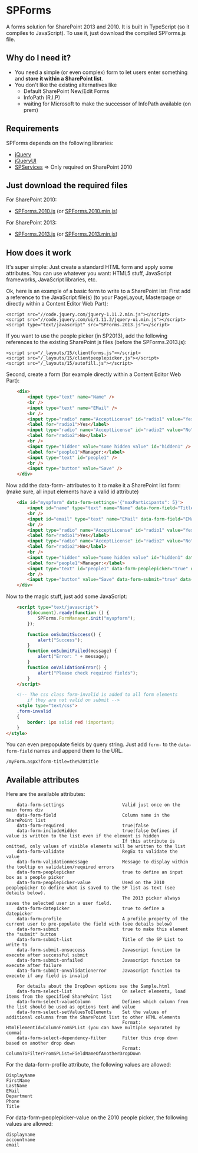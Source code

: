 SPForms
=======

A forms solution for SharePoint 2013 and 2010.
It is built in TypeScript (so it compiles to JavaScript). To use it, just download the compiled SPForms.js file.

Why do I need it?
-----------------
- You need a simple (or even complex) form to let users enter something and **store it within a SharePoint list**.
- You don't like the existing alternatives like
    - Default SharePoint New/Edit Forms
    - InfoPath (R.I.P)
    - waiting for Microsoft to make the successor of InfoPath available (on prem)

Requirements
------------
SPForms depends on the following libraries:

- [jQuery](http://jquery.com)
- [jQueryUI](http://jqueryui.com)
- [SPServices](http://spservices.codeplex.com) => Only required on SharePoint 2010

Just download the required files
----------------------------
For SharePoint 2010:

- [SPForms.2010.js](https://raw.githubusercontent.com/mwiedemeyer/SPForms/master/SPForms/SPForms.2010.js) (or [SPForms.2010.min.js](https://raw.githubusercontent.com/mwiedemeyer/SPForms/master/SPForms/SPForms.2010.min.js))

For SharePoint 2013:

- [SPForms.2013.js](https://raw.githubusercontent.com/mwiedemeyer/SPForms/master/SPForms/SPForms.2013.js) (or [SPForms.2013.min.js](https://raw.githubusercontent.com/mwiedemeyer/SPForms/master/SPForms/SPForms.2013.min.js))


How does it work
----------------
It's super simple: Just create a standard HTML form and apply some attributes.
You can use whatever you want: HTML5 stuff, JavaScript frameworks, JavaScript libraries, etc.

Ok, here is an example of a basic form to write to a SharePoint list:
First add a reference to the JavaScript file(s) (to your PageLayout, Masterpage or directly within a Content Editor Web Part):

    <script src="//code.jquery.com/jquery-1.11.2.min.js"></script>
    <script src="//code.jquery.com/ui/1.11.3/jquery-ui.min.js"></script>    
    <script type="text/javascript" src="SPForms.2013.js"></script>

If you want to use the people picker (in SP2013), add the following references to the existing SharePoint js files (before the SPForms.2013.js):

    <script src="/_layouts/15/clientforms.js"></script>
    <script src="/_layouts/15/clientpeoplepicker.js"></script>
    <script src="/_layouts/15/autofill.js"></script>

Second, create a form (for example directly within a Content Editor Web Part):

```HTML
    <div>
        <input type="text" name="Name" />
        <br />
        <input type="text" name="EMail" />
        <br />
        <input type="radio" name="AcceptLicense" id="radio1" value="Yes" />
        <label for="radio1">Yes</label>
        <input type="radio" name="AcceptLicense" id="radio2" value="No" />
        <label for="radio2">No</label>
        <br />
        <input type="hidden" value="some hidden value" id="hidden1" />
        <label for="people1">Manager:</label>
        <input type="text" id="people1" />
        <br />
        <input type="button" value="Save" />
    </div>
```

Now add the data-form- attributes to it to make it a SharePoint list form:
(make sure, all input elements have a valid id attribute)

```HTML
    <div id="myspform" data-form-settings='{"maxParticipants": 5}'>
        <input id="name" type="text" name="Name" data-form-field="Title" data-form-required="true" data-form-validationmessage="This is a required field" data-form-profile="DisplayName" />
        <br />
        <input id="email" type="text" name="EMail" data-form-field="EMail" data-form-required="true" data-form-validate="\w+([-+.']\w+)*@\w+([-.]\w+)*\.\w+([-.]\w+)*" data-form-validationmessage="Not a valid email address" data-form-profile="EMail" />
        <br />
        <input type="radio" name="AcceptLicense" id="radio1" value="Yes" data-form-field="LicenseAccepted" />
        <label for="radio1">Yes</label>
        <input type="radio" name="AcceptLicense" id="radio2" value="No" data-form-field="LicenseAccepted" />
        <label for="radio2">No</label>
        <br />
        <input type="hidden" value="some hidden value" id="hidden1" data-form-field="HiddenField" data-form-includeHidden="true" />
        <label for="people1">Manager:</label>
        <input type="text" id="people1" data-form-peoplepicker="true" data-form-field="Manager" data-form-peoplepicker-value="accountname" />
        <br />
        <input type="button" value="Save" data-form-submit="true" data-form-submit-list="MyList" data-form-submit-onsuccess="onSubmitSuccess" data-form-submit-onfailed="onSubmitFailed" data-form-submit-onvalidationerror="onValidationError"/>
    </div>
```

Now to the magic stuff, just add some JavaScript:

```HTML
    <script type="text/javascript">
        $(document).ready(function () {
            SPForms.FormManager.init("myspform");
        });

        function onSubmitSuccess() {
            alert("Success");
        }
        function onSubmitFailed(message) {
            alert("Error: " + message);
        }
        function onValidationError() {
            alert("Please check required fields");
        }
    </script>

    <!-- The css class form-invalid is added to all form elements
        if they are not valid on submit -->
    <style type="text/css">
    .form-invalid
    {
        border: 1px solid red !important;
    }
</style>
```

You can even prepopulate fields by query string.
Just add `form-` to the `data-form-field` names and append them to the URL.

    /myForm.aspx?form-title=the%20title


Available attributes
--------------------
Here are the available attributes:

        data-form-settings                      Valid just once on the main forms div
        data-form-field                         Column name in the SharePoint list 
        data-form-required                      true|false
        data-form-includeHidden                 true|false Defines if value is written to the list even if the element is hidden
                                                If this attribute is omitted, only values of visible elements will be written to the list
        data-form-validate                      RegEx to validate the value
        data-form-validationmessage             Message to display within the tooltip on validation/required errors
        data-form-peoplepicker                  true to define an input box as a people picker
        data-form-peoplepicker-value            Used on the 2010 peoplepicker to define what is saved to the SP list as text (see details below).
                                                The 2013 picker always saves the selected user in a user field.
        data-form-datepicker                    true to define a datepicker
        data-form-profile                       A profile property of the current user to pre-populate the field with (see details below)
        data-form-submit                        true to make this element the "submit" button
        data-form-submit-list                   Title of the SP List to write to
        data-form-submit-onsuccess              Javascript function to execute after successful submit
        data-form-submit-onfailed               Javascript function to execute after failure
        data-form-submit-onvalidationerror      Javascript function to execute if any field is invalid
        
        For details about the DropDown options see the Sample.html
        data-form-select-list                   On select elements, load items from the specified SharePoint list
        data-form-select-valueColumn            Defines which column from the list should be used as options text and value
        data-form-select-setValuesToElements    Set the values of additional columns from the SharePoint list to other HTML elements
                                                Format: HtmlElementId=ColumnFromSPList (you can have multiple separated by comma)
        data-form-select-dependency-filter      Filter this drop down based on another drop down
                                                Format: ColumnToFilterFromSPList=FieldNameOfAnotherDropDown

For the data-form-profile attribute, the following values are allowed:

    DisplayName
    FirstName
    LastName
    EMail
    Department
    Phone
    Title

For data-form-peoplepicker-value on the 2010 people picker, the following values are allowed:

    displayname
    accountname
    email